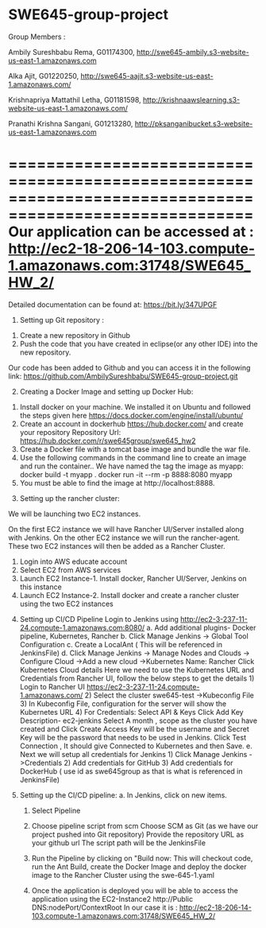 # SWE645-group-project

Group Members : 

Ambily Sureshbabu Rema, G01174300, http://swe645-ambily.s3-website-us-east-1.amazonaws.com

Alka Ajit, G01220250, http://swe645-aajit.s3-website-us-east-1.amazonaws.com/

Krishnapriya Mattathil Letha, G01181598, http://krishnaawslearning.s3-website-us-east-1.amazonaws.com/

Pranathi Krishna Sangani, G01213280, http://pksanganibucket.s3-website-us-east-1.amazonaws.com

========================================================================================================
Our application can be accessed at :
http://ec2-18-206-14-103.compute-1.amazonaws.com:31748/SWE645_HW_2/
========================================================================================================
Detailed documentation can be found at: https://bit.ly/347UPGF

1. Setting up Git repository :
  1) Create a new repository in Github
  2) Push the code that you have created in eclipse(or any other IDE) into the new repository.
         
  Our code has been added to Github and you can access it in the following link: https://github.com/AmbilySureshbabu/SWE645-group-project.git

2. Creating a Docker Image and setting up Docker Hub: 
  1) Install docker on your machine. We installed it on Ubuntu and followed the steps given here https://docs.docker.com/engine/install/ubuntu/
  2) Create an account in dockerhub https://hub.docker.com/ and create your repository
     Repository Url: https://hub.docker.com/r/swe645group/swe645_hw2
  3) Create a Docker file with a tomcat base image and bundle the war file.
  4) Use the following commands in the command line to create an image and run the container.. We have named the tag the image as myapp:
      docker build -t myapp .
      docker run -it --rm -p 8888:8080 myapp 
  5) You must be able to find the image at http://localhost:8888.
  
3. Setting up the rancher cluster:

  We will be launching two EC2 instances. 

 On the first EC2 instance we will have Rancher UI/Server installed along with Jenkins. On the other EC2 instance we will run the rancher-agent. These two EC2 instances will then be added as a Rancher Cluster.

  1) Login into AWS educate account
  2) Select EC2 from AWS services
  3) Launch EC2 Instance-1. Install docker, Rancher UI/Server, Jenkins on this instance
  4) Launch EC2 Instance-2. Install docker and create a rancher cluster using the two EC2 instances

4. Setting up CI/CD Pipeline
    Login to Jenkins using http://ec2-3-237-11-24.compute-1.amazonaws.com:8080/
      a. Add additional plugins- Docker pipeline, Kubernetes, Rancher
      b. Click Manage Jenkins -> Global Tool Configuration
      c. Create a LocalAnt ( This will be referenced in JenkinsFile)
      d. Click Manage Jenkins -> Manage Nodes and Clouds -> Configure Cloud ->Add a new cloud ->Kubernetes
          Name: Rancher
          Click Kubernetes Cloud details
          Here we need to use the Kubernetes URL and Credentials from Rancher UI, follow the below steps to get the details
            1) Login to Rancher UI https://ec2-3-237-11-24.compute-1.amazonaws.com/
            2) Select the cluster swe645-test ->Kubeconfig File
            3) In Kubeconfig File, configuration for the server will show the Kubernetes URL
            4) For Credentials: Select API & Keys 
                Click Add Key
                Description- ec2-jenkins
                Select A month , scope as the cluster you have created and Click Create
                Access Key will be the username and Secret Key will be the password that needs to be used in Jenkins.
                Click Test Connection , It should give Connected to Kubernetes and then Save.
        e. Next we will setup all credentials for Jenkins
            1) Click Manage Jenkins ->Credentials
            2) Add credentials for GitHub
            3) Add credentials for DockerHub ( use id as swe645group as that is what is referenced in JenkinsFile)


5. Setting up the CI/CD pipeline:
   a. In Jenkins, click on new items.
      1) Select Pipeline
      2) Choose pipeline script from scm
          Choose SCM as Git (as we have our project pushed into Git repository)
          Provide the repository URL as your github url
          The script path will be the JenkinsFile

      3) Run the Pipeline by clicking on "Build now:
         This will checkout code, run the Ant Build, create the Docker Image and deploy the docker image to the Rancher Cluster using the swe-645-1.yaml
      4) Once the application is deployed you will be able to access the application using the EC2-Instance2 http://Public DNS:nodePort/ContextRoot
         In our case it is : http://ec2-18-206-14-103.compute-1.amazonaws.com:31748/SWE645_HW_2/

